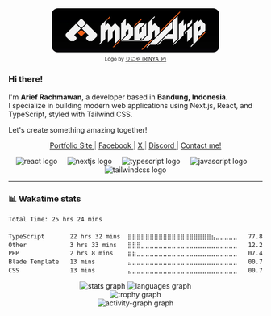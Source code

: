 <div align='center'>
  <img src='./img/banner-cropped.png' alt='mbaharip banner' style='width:66%; border-radius: 12px;' />
</div>
<div align='center'>
  <span style='font-size:10px;'>Logo by <a href='https://twitter.com/RINYA_P' target='_blank' rel='noopener noreferrer'>りにゃ (RINYA_P)</a></span>
</div>

<!-- ABOUT:START -->
### Hi there!
I'm **Arief Rachmawan**, a developer based in **Bandung, Indonesia**.  
I specialize in building modern web applications using Next.js, React, and TypeScript, styled with Tailwind CSS. 

Let's create something amazing together!
<!-- ABOUT:END -->


<p align='center' style='color:rgba(110,110,110)'>
  <a href='https://www.mbaharip.com' target='_blank' rel='noopener noreferrer'>
    Portfolio Site
  </a>
  |
  <a href='https://www.facebook.com/mbaharip07' target='_blank' rel='noopener noreferrer'>
    Facebook
  </a>
  |
  <a href='https://www.x.com/__mbaharip__' target='_blank' rel='noopener noreferrer'>
    X
  </a>
  |
  <a href='https://discord.com/users/652155604172931102' target='_blank' rel='noopener noreferrer'>
    Discord
  </a>
  |
  <a href='mailto:work@mbaharip.com' target='_blank' rel='noopener noreferrer'>
    Contact me!
  </a>
</p>

<div align="center">
  <img src="https://skillicons.dev/icons?i=react" height="40" alt="react logo"  />
  <img width="12" />
  <img src="https://skillicons.dev/icons?i=nextjs" height="40" alt="nextjs logo"  />
  <img width="12" />
  <img src="https://skillicons.dev/icons?i=ts" height="40" alt="typescript logo"  />
  <img width="12" />
  <img src="https://skillicons.dev/icons?i=js" height="40" alt="javascript logo"  />
  <img width="12" />
  <img src="https://skillicons.dev/icons?i=tailwind" height="40" alt="tailwindcss logo"  />
</div>



---

### 📊 Wakatime stats

<!--START_SECTION:waka-->

```txt
Total Time: 25 hrs 24 mins

TypeScript       22 hrs 32 mins  ⣿⣿⣿⣿⣿⣿⣿⣿⣿⣿⣿⣿⣿⣿⣿⣿⣿⣿⣿⣦⣀⣀⣀⣀⣀   77.80 %
Other            3 hrs 33 mins   ⣿⣿⣿⣀⣀⣀⣀⣀⣀⣀⣀⣀⣀⣀⣀⣀⣀⣀⣀⣀⣀⣀⣀⣀⣀   12.29 %
PHP              2 hrs 8 mins    ⣿⣷⣀⣀⣀⣀⣀⣀⣀⣀⣀⣀⣀⣀⣀⣀⣀⣀⣀⣀⣀⣀⣀⣀⣀   07.40 %
Blade Template   13 mins         ⣄⣀⣀⣀⣀⣀⣀⣀⣀⣀⣀⣀⣀⣀⣀⣀⣀⣀⣀⣀⣀⣀⣀⣀⣀   00.77 %
CSS              13 mins         ⣄⣀⣀⣀⣀⣀⣀⣀⣀⣀⣀⣀⣀⣀⣀⣀⣀⣀⣀⣀⣀⣀⣀⣀⣀   00.76 %
```

<!--END_SECTION:waka-->

<div align="center">
  <img src="https://github-readme-stats.vercel.app/api?username=mbaharip&hide_title=true&hide_rank=false&show_icons=true&include_all_commits=true&count_private=true&disable_animations=false&theme=tokyonight&locale=en&hide_border=true&order=1" height="150" alt="stats graph"  />
  <img src="https://github-readme-stats.vercel.app/api/top-langs?username=mbaharip&locale=en&hide_title=true&layout=compact&card_width=320&langs_count=5&theme=tokyonight&hide_border=true&order=2" height="150" alt="languages graph"  />
</div>

<div align="center">
  <img src="https://github-profile-trophy.vercel.app?username=mbaharip&theme=tokyonight&column=-1&row=1&margin-w=8&margin-h=8&no-bg=false&no-frame=true&order=4" height="150" alt="trophy graph"  />
</div>

<div align="center">
  <img src="https://github-readme-activity-graph.vercel.app/graph?username=mbaharip&radius=16&theme=tokyo-night&area=true&order=5&hide_border=true&hide_title=true" height="250" alt="activity-graph graph"  />
</div>

